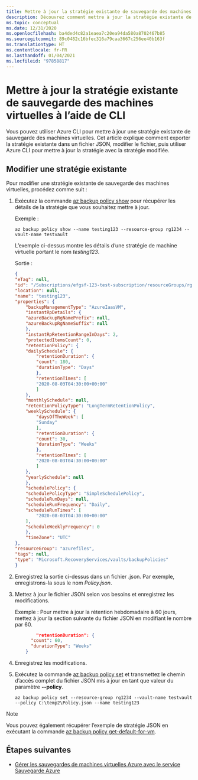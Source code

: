```yaml
---
title: Mettre à jour la stratégie existante de sauvegarde des machines virtuelles à l’aide de CLI
description: Découvrez comment mettre à jour la stratégie existante de sauvegarde des machines virtuelles à l’aide d’Azure CLI.
ms.topic: conceptual
ms.date: 12/31/2020
ms.openlocfilehash: ba4ded4c82a1eaea7c20ea94da580a8702467b85
ms.sourcegitcommit: 89c0482c16bfec316a79caa3667c256ee40b163f
ms.translationtype: HT
ms.contentlocale: fr-FR
ms.lasthandoff: 01/04/2021
ms.locfileid: "97858817"
---
```

# <a name="update-the-existing-vm-backup-policy-using-cli"></a>Mettre à jour la stratégie existante de sauvegarde des machines virtuelles à l’aide de CLI

Vous pouvez utiliser Azure CLI pour mettre à jour une stratégie existante de sauvegarde des machines virtuelles. Cet article explique comment exporter la stratégie existante dans un fichier JSON, modifier le fichier, puis utiliser Azure CLI pour mettre à jour la stratégie avec la stratégie modifiée.

## <a name="modify-an-existing-policy"></a>Modifier une stratégie existante

Pour modifier une stratégie existante de sauvegarde des machines virtuelles, procédez comme suit :

1. Exécutez la commande [az backup policy show](https://docs.microsoft.com/cli/azure/backup/policy#az_backup_policy_show) pour récupérer les détails de la stratégie que vous souhaitez mettre à jour.

    Exemple :

    ```azurecli
    az backup policy show --name testing123 --resource-group rg1234 --vault-name testvault
    ```

    L’exemple ci-dessus montre les détails d’une stratégie de machine virtuelle portant le nom *testing123*.

    Sortie :

    ```json
    {
    "eTag": null,
    "id": "/Subscriptions/efgsf-123-test-subscription/resourceGroups/rg1234/providers/Microsoft.RecoveryServices/vaults/testvault/backupPolicies/testing123",
    "location": null,
    "name": "testing123",
    "properties": {
        "backupManagementType": "AzureIaasVM",
        "instantRpDetails": {
        "azureBackupRgNamePrefix": null,
        "azureBackupRgNameSuffix": null
        },
        "instantRpRetentionRangeInDays": 2,
        "protectedItemsCount": 0,
        "retentionPolicy": {
        "dailySchedule": {
            "retentionDuration": {
            "count": 180,
            "durationType": "Days"
            },
            "retentionTimes": [
            "2020-08-03T04:30:00+00:00"
            ]
        },
        "monthlySchedule": null,
        "retentionPolicyType": "LongTermRetentionPolicy",
        "weeklySchedule": {
            "daysOfTheWeek": [
            "Sunday"
            ],
            "retentionDuration": {
            "count": 30,
            "durationType": "Weeks"
            },
            "retentionTimes": [
            "2020-08-03T04:30:00+00:00"
            ]
        },
        "yearlySchedule": null
        },
        "schedulePolicy": {
        "schedulePolicyType": "SimpleSchedulePolicy",
        "scheduleRunDays": null,
        "scheduleRunFrequency": "Daily",
        "scheduleRunTimes": [
            "2020-08-03T04:30:00+00:00"
        ],
        "scheduleWeeklyFrequency": 0
        },
        "timeZone": "UTC"
    },
    "resourceGroup": "azurefiles",
    "tags": null,
    "type": "Microsoft.RecoveryServices/vaults/backupPolicies"
    }
    ```

1. Enregistrez la sortie ci-dessus dans un fichier .json. Par exemple, enregistrons-la sous le nom *Policy.json*.
1. Mettez à jour le fichier JSON selon vos besoins et enregistrez les modifications.

    Exemple :  Pour mettre à jour la rétention hebdomadaire à 60 jours, mettez à jour la section suivante du fichier JSON en modifiant le nombre par 60.

    ```json
            "retentionDuration": {
          "count": 60,
          "durationType": "Weeks"
        }

    ```

1. Enregistrez les modifications.
1. Exécutez la commande [az backup policy set](https://docs.microsoft.com/cli/azure/backup/policy#az_backup_policy_set) et transmettez le chemin d’accès complet du fichier JSON mis à jour en tant que valeur du paramètre **--policy**.

    ```azurecli
    az backup policy set --resource-group rg1234 --vault-name testvault --policy C:\temp2\Policy.json --name testing123
    ```

>[!NOTE]
>Vous pouvez également récupérer l’exemple de stratégie JSON en exécutant la commande [az backup policy get-default-for-vm](https://docs.microsoft.com/cli/azure/backup/policy#az_backup_policy_get_default_for_vm).

## <a name="next-steps"></a>Étapes suivantes

- [Gérer les sauvegardes de machines virtuelles Azure avec le service Sauvegarde Azure](backup-azure-manage-vms.md)
